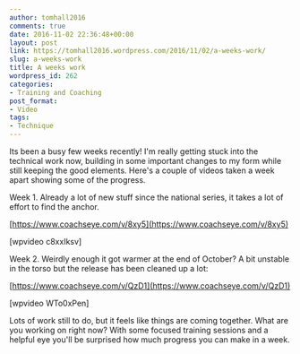 ```yaml
---
author: tomhall2016
comments: true
date: 2016-11-02 22:36:48+00:00
layout: post
link: https://tomhall2016.wordpress.com/2016/11/02/a-weeks-work/
slug: a-weeks-work
title: A weeks work
wordpress_id: 262
categories:
- Training and Coaching
post_format:
- Video
tags:
- Technique
---
```


Its been a busy few weeks recently! I'm really getting stuck into the technical work now, building in some important changes to my form while still keeping the good elements. Here's a couple of videos taken a week apart showing some of the progress. 

Week 1. Already a lot of new stuff since the national series, it takes a lot of effort to find the anchor. 

[https://www.coachseye.com/v/8xy5](https://www.coachseye.com/v/8xy5)

[wpvideo c8xxIksv]

Week 2. Weirdly enough it got warmer at the end of October? A bit unstable in the torso but the release has been cleaned up a lot:

[https://www.coachseye.com/v/QzD1](https://www.coachseye.com/v/QzD1)

[wpvideo WTo0xPen]

Lots of work still to do, but it feels like things are coming together. What are you working on right now? With some focused training sessions and a helpful eye you'll be surprised how much progress you can make in a week.
